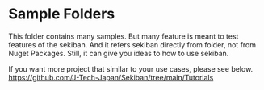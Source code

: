 # Sample Folders

This folder contains many samples. But many feature is meant to test features of the sekiban. And it refers sekiban directly from folder, not from Nuget Packages.
Still, it can give you ideas to how to use sekiban.

If you want more project that similar to your use cases, please see below.
https://github.com/J-Tech-Japan/Sekiban/tree/main/Tutorials
